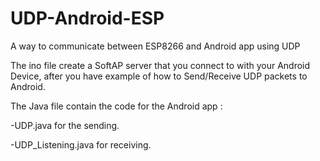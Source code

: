 # UDP-Android-ESP
A way to communicate between ESP8266 and Android app using UDP

The ino file create a SoftAP server that you connect to with your Android Device, after you have example of how to Send/Receive UDP packets to Android.

The Java file contain the code for the Android app :

-UDP.java for the sending.

-UDP_Listening.java for receiving.
